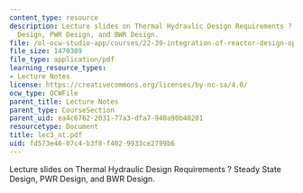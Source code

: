 ```yaml
---
content_type: resource
description: Lecture slides on Thermal Hydraulic Design Requirements ? Steady State
  Design, PWR Design, and BWR Design.
file: /ol-ocw-studio-app/courses/22-39-integration-of-reactor-design-operations-and-safety-fall-2006/fd573e4607c4b3f8f4029933ce2799b6_lec3_nt.pdf
file_size: 1470389
file_type: application/pdf
learning_resource_types:
- Lecture Notes
license: https://creativecommons.org/licenses/by-nc-sa/4.0/
ocw_type: OCWFile
parent_title: Lecture Notes
parent_type: CourseSection
parent_uid: ea4c6762-2031-77a3-dfa7-940a90b40201
resourcetype: Document
title: lec3_nt.pdf
uid: fd573e46-07c4-b3f8-f402-9933ce2799b6
---
```

Lecture slides on Thermal Hydraulic Design Requirements ? Steady State Design, PWR Design, and BWR Design.